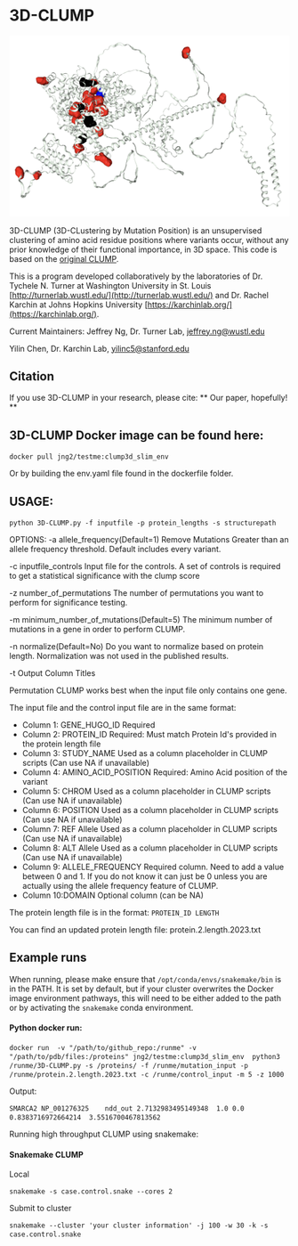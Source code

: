 # 3D-CLUMP

![3D-CLUMP](logo/3D-CLUMP_LOGO.png "3D-CLUMP")

3D-CLUMP (3D-CLustering by Mutation Position) is an unsupervised clustering of amino acid residue positions where variants occur, without any prior knowledge of their functional importance, in 3D space.  This code is based on the [original CLUMP](https://www.ncbi.nlm.nih.gov/pmc/articles/PMC6354780/).

This is a program developed collaboratively by the laboratories of Dr. Tychele N. Turner at Washington University in St. Louis [http://turnerlab.wustl.edu/](http://turnerlab.wustl.edu/) and Dr. Rachel Karchin at Johns Hopkins University [https://karchinlab.org/](https://karchinlab.org/).

Current Maintainers:
Jeffrey Ng, Dr. Turner Lab, jeffrey.ng@wustl.edu

Yilin Chen, Dr. Karchin Lab, yilinc5@stanford.edu

## Citation
If you use 3D-CLUMP in your research, please cite:
** Our paper, hopefully! **


## 3D-CLUMP Docker image can be found here:
```
docker pull jng2/testme:clump3d_slim_env
```
Or by building the env.yaml file found in the dockerfile folder.


## USAGE:

```
python 3D-CLUMP.py -f inputfile -p protein_lengths -s structurepath
```
OPTIONS:
-a allele_frequency(Default=1)
   Remove Mutations Greater than an allele frequency threshold. Default includes every variant.
   
-c inputfile_controls
   Input file for the controls. A set of controls is required to get a statistical significance with the clump score
 

-z number_of_permutations 
   The number of permutations you want to perform for significance testing. 


-m minimum_number_of_mutations(Default=5) 
   The minimum number of mutations in a gene in order to perform CLUMP.

-n normalize(Default=No)
   Do you want to normalize based on protein length. Normalization was not used in the published results.
   
-t Output Column Titles


Permutation CLUMP works best when the input file only contains one gene.

The input file and the control input file are in the same format:


* Column 1: GENE_HUGO_ID 	      Required
* Column 2: PROTEIN_ID 	       Required: Must match Protein Id's provided in the protein length file
* Column 3: STUDY_NAME 	       Used as a column placeholder in CLUMP scripts (Can use NA if unavailable)
* Column 4: AMINO_ACID_POSITION  Required: Amino Acid position of the variant
* Column 5: CHROM 	       Used as a column placeholder in CLUMP scripts (Can use NA if unavailable)
* Column 6: POSITION 	       Used as a column placeholder in CLUMP scripts (Can use NA if unavailable)
* Column 7: REF Allele	       Used as a column placeholder in CLUMP scripts (Can use NA if unavailable)
* Column 8: ALT Allele	       Used as a column placeholder in CLUMP scripts (Can use NA if unavailable)
* Column 9: ALLELE_FREQUENCY     Required column. Need to add a value between 0 and 1. If you do not know it can just be 0 unless you are actually using the allele frequency feature of CLUMP.
* Column 10:DOMAIN	       Optional column (can be NA)

The protein length file is in the format:
```PROTEIN_ID LENGTH```

You can find an updated protein length file: protein.2.length.2023.txt

## Example runs

When running, please make ensure that ```/opt/conda/envs/snakemake/bin``` is in the PATH.  It is set by default, but if your cluster overwrites the Docker image environment pathways, this will need to be either added to the path or by activating the ```snakemake``` conda environment.  

#### Python docker run:
```
docker run  -v "/path/to/github_repo:/runme" -v "/path/to/pdb/files:/proteins" jng2/testme:clump3d_slim_env  python3 /runme/3D-CLUMP.py -s /proteins/ -f /runme/mutation_input -p /runme/protein.2.length.2023.txt -c /runme/control_input -m 5 -z 1000 
```

Output:
```
SMARCA2	NP_001276325	ndd_out	2.7132983495149348	1.0	0.0	0.8383716972664214	3.5516700467813562
```

Running high throughput CLUMP using snakemake:
 

#### Snakemake CLUMP

Local

```
snakemake -s case.control.snake --cores 2
```

Submit to cluster

```
snakemake --cluster 'your cluster information' -j 100 -w 30 -k -s case.control.snake
```
